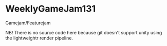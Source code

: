 # WeeklyGameJam131
Gamejam/Featurejam


NB!
There is no source code here because git doesn't support unity using the lightweightr render pipeline.

